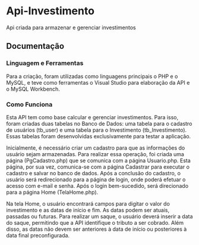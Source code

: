 # Api-Investimento
Api criada para armazenar e gerenciar investimentos

## Documentação

### Linguagem e Ferramentas
Para a criação, foram utilizadas como linguagens principais o PHP e o MySQL, e teve como ferramentas o Visual Studio para elaboração da API e o MySQL Workbench.

### Como Funciona
Esta API tem como base calcular e gerenciar investimentos. Para isso, foram criadas duas tabelas no Banco de Dados: uma tabela para o cadastro de usuários (tb_user) e uma tabela para o Investimento (tb_Investimento). Essas tabelas foram desenvolvidas exclusivamente para testar a aplicação.

Inicialmente, é necessário criar um cadastro para que as informações do usuário sejam armazenadas. Para realizar essa operação, foi criada uma página (PgCadastro.php) que se comunica com a página Usuario.php. Esta página, por sua vez, comunica-se com a página Cadastrar para executar o cadastro e salvar no banco de dados. Após a conclusão do cadastro, o usuário será redirecionado para a página de login, onde poderá efetuar o acesso com e-mail e senha. Após o login bem-sucedido, será direcionado para a página Home (TelaHome.php).

Na tela Home, o usuário encontrará campos para digitar o valor do investimento e as datas de início e fim. As datas podem ser atuais, passadas ou futuras. Para realizar um saque, o usuário deverá inserir a data do saque, permitindo que a API identifique o tributo a ser cobrado. Além disso, as datas não devem ser anteriores à data de início ou posteriores à data final preconfigurada.

